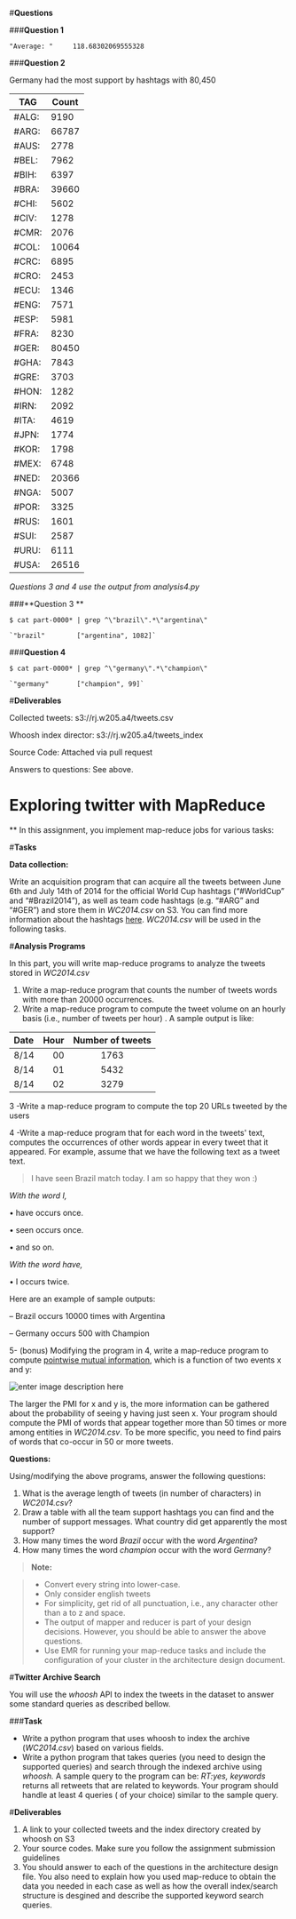 #**Questions**

###**Question 1**

`"Average: "     118.68302069555328`

###**Question 2**

Germany had the most support by hashtags with 80,450

|TAG | Count|
|------|-------|
|\#ALG:|	9190|
|\#ARG:|	66787|
|\#AUS:|	2778|
|\#BEL:|	7962|
|\#BIH:|	6397|
|\#BRA:|	39660|
|\#CHI:|	5602|
|\#CIV:|	1278|
|\#CMR:|	2076|
|\#COL:|	10064|
|\#CRC:|	6895|
|\#CRO:|	2453|
|\#ECU:|	1346|
|\#ENG:|	7571|
|\#ESP:|	5981|
|\#FRA:|	8230|
|\#GER:|	80450|
|\#GHA:|	7843|
|\#GRE:|	3703|
|\#HON:|	1282|
|\#IRN:|	2092|
|\#ITA:|	4619|
|\#JPN:|	1774|
|\#KOR:|	1798|
|\#MEX:|	6748|
|\#NED:|	20366|
|\#NGA:|	5007|
|\#POR:|	3325|
|\#RUS:|	1601|
|\#SUI:|	2587|
|\#URU:|	6111|
|\#USA:|	26516|


*Questions 3 and 4 use the output from analysis4.py*

###**Question 3 **

`$ cat part-0000* | grep ^\"brazil\".*\"argentina\"`

	`"brazil"        ["argentina", 1082]`
	
###**Question 4**

`$ cat part-0000* | grep ^\"germany\".*\"champion\"`

	`"germany"       ["champion", 99]`
	
#**Deliverables**

Collected tweets: s3://rj.w205.a4/tweets.csv

Whoosh index director: s3://rj.w205.a4/tweets_index

Source Code: Attached via pull request

Answers to questions: See above.




**Exploring twitter with MapReduce**
=============

**
In this assignment, you implement map-reduce jobs for various tasks:


#**Tasks**

**Data collection:** 
 
 Write an acquisition program that can acquire all the tweets between June 6th and July 14th of 2014 for the official World Cup hashtags (“#WorldCup” and “#Brazil2014”), as well as team code hashtags (e.g. “#ARG” and “#GER”) and store them in *WC2014.csv* on S3. You can find more information about the hashtags [here](https://blog.twitter.com/en-gb/2014/follow-the-2014-world-cup-on-twitter). *WC2014.csv* will be used in the following tasks.

#**Analysis Programs**

 In this part, you will write map-reduce programs to analyze the tweets stored in *WC2014.csv*
 
 1. Write a map-reduce program that counts the number of tweets words with more than 20000 occurrences.
 2. Write a map-reduce program to compute the tweet volume on an hourly basis (i.e., number of tweets per hour) .  A sample output is like:

| Date     | Hour | Number of tweets   |
| :------- | ----: | :---: |
| 8/14 | 00|  1763    |
| 8/14     | 01   |   5432   |
| 8/14     | 02    |  3279  |

 3  -Write a map-reduce program to compute the top 20 URLs tweeted by the users
 
 4  -Write a map-reduce program that for each word in the tweets' text,  computes the occurrences of other words appear in every tweet that it appeared.
For example, assume that we have the following text as a tweet text.

> I have seen Brazil match today. I am so happy that they won :)

*With the word I,*

• have occurs once.

• seen occurs once.

• and so on.

*With the word have,*

• I occurs twice.

Here are an example of sample outputs:

– Brazil occurs 10000 times with Argentina

– Germany occurs 500 with Champion


 

5- (bonus) Modifying the program in 4, write a map-reduce program to compute [pointwise mutual information](http://en.wikipedia.org/wiki/Pointwise_mutual_information), which is a function of two events x and y:

  ![enter image description here](http://www.sciweavers.org/upload/Tex2Img_1427156570/render.png)
  
  The larger the  PMI for x and y is, the more information can be gathered about the probability of seeing y having just seen x. Your program should compute the PMI of words  that appear together more than 50 times or more among entities in *WC2014.csv*. To be more specific,  you need to find pairs of words that co-occur in 50 or more tweets. 



**Questions:** 

Using/modifying the above programs, answer the following questions:

 1. What is the average length of tweets (in number of characters) in *WC2014.csv*?
 2. Draw a table with all the team support hashtags you can find and the number of support messages. What country did get apparently the most support?
 3. How many times the word *Brazil* occur with the word *Argentina*?
 4. How many times the word *champion* occur with the word *Germany*?


> **Note:**

> -  Convert every string into lower-case.
> -  Only consider english tweets
> -  For simplicity, get rid of all punctuation, i.e., any character other than a to z and space. 
> - The output of mapper and reducer is part of your design decisions. However, you should be able to answer the above questions.
> - Use EMR for running your map-reduce tasks and include the configuration of your cluster in the architecture design document.



#**Twitter Archive Search**

You will use the *whoosh* API to index the tweets in the dataset to answer some standard queries as described bellow.

###**Task**

 - Write a python program that uses whoosh to index the archive (*WC2014.csv*) based on various fields.
 - Write a python program that takes queries (you need to design the supported queries)  and search through the indexed archive using *whoosh.* A sample query to the program can be: *RT:yes, keywords* returns all retweets  that are related to keywords. Your program should handle at least 4 queries ( of your choice) similar to the sample query.



#**Deliverables**

 1. A link to your collected tweets and the index directory created by whoosh on S3
 2. Your source codes. Make sure you follow the assignment submission guidelines 
 2. You should  answer to each of the questions in the architecture design file. You also need to explain how you used map-reduce to obtain the data you needed in each case as well as how the overall index/search structure is desgined and describe the supported keyword search queries.
 
 
